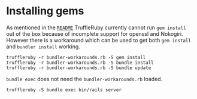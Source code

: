 # Installing gems

As mentioned in the 
[`README`](https://github.com/graalvm/truffleruby/tree/truffle-head/README.md) 
TruffleRuby currently cannot run `gem install` out of the box because of incomplete
support for openssl and Nokogiri. However there is a workaround which can be used
to get both `gem install` and `bundler install` working.
 
    truffleruby -r bundler-workarounds.rb -S gem install
    truffleruby -r bundler-workarounds.rb -S bundle install
    truffleruby -r bundler-workarounds.rb -S bundle update
    
`bundle exec` does not need the `bundler-workarounds.rb` loaded. 
    
    truffleruby -S bundle exec bin/rails server
    
    


